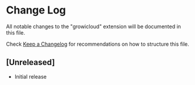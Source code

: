 # Change Log

All notable changes to the "growicloud" extension will be documented in this file.

Check [Keep a Changelog](http://keepachangelog.com/) for recommendations on how to structure this file.

## [Unreleased]

- Initial release